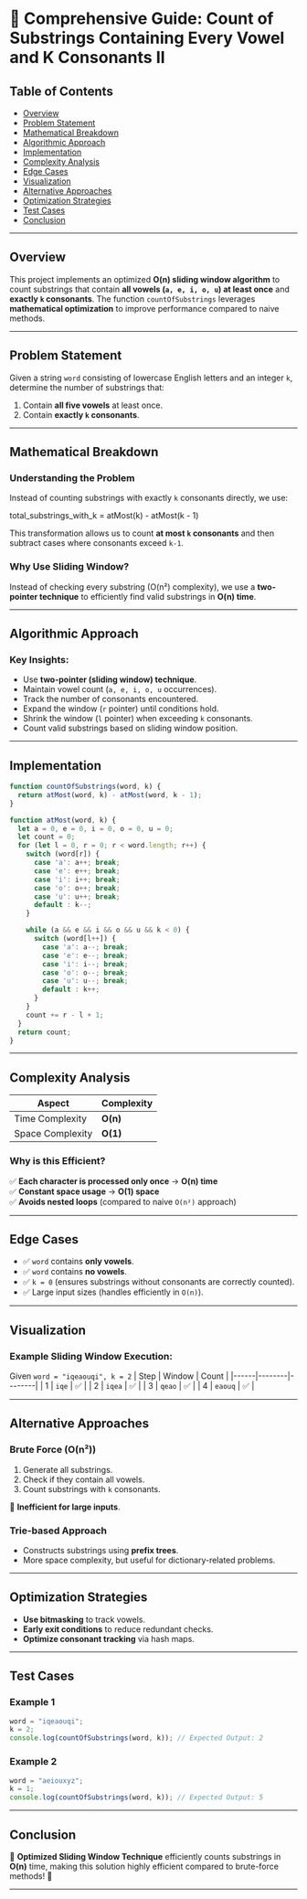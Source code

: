 # 📖 Comprehensive Guide: Count of Substrings Containing Every Vowel and K Consonants II

## Table of Contents
- [Overview](#overview)
- [Problem Statement](#problem-statement)
- [Mathematical Breakdown](#mathematical-breakdown)
- [Algorithmic Approach](#algorithmic-approach)
- [Implementation](#implementation)
- [Complexity Analysis](#complexity-analysis)
- [Edge Cases](#edge-cases)
- [Visualization](#visualization)
- [Alternative Approaches](#alternative-approaches)
- [Optimization Strategies](#optimization-strategies)
- [Test Cases](#test-cases)
- [Conclusion](#conclusion)

---

## Overview
This project implements an optimized **O(n) sliding window algorithm** to count substrings that contain **all vowels (`a, e, i, o, u`) at least once** and **exactly `k` consonants**. The function `countOfSubstrings` leverages **mathematical optimization** to improve performance compared to naive methods.

---

## Problem Statement
Given a string `word` consisting of lowercase English letters and an integer `k`, determine the number of substrings that:
1. Contain **all five vowels** at least once.
2. Contain **exactly `k` consonants**.

---

## Mathematical Breakdown
### Understanding the Problem
Instead of counting substrings with exactly `k` consonants directly, we use:

total_substrings_with_k = atMost(k) - atMost(k - 1)

This transformation allows us to count **at most `k` consonants** and then subtract cases where consonants exceed `k-1`.

### Why Use Sliding Window?
Instead of checking every substring (O(n²) complexity), we use a **two-pointer technique** to efficiently find valid substrings in **O(n) time**.

---

## Algorithmic Approach
### Key Insights:
- Use **two-pointer (sliding window) technique**.
- Maintain vowel count (`a, e, i, o, u` occurrences).
- Track the number of consonants encountered.
- Expand the window (`r` pointer) until conditions hold.
- Shrink the window (`l` pointer) when exceeding `k` consonants.
- Count valid substrings based on sliding window position.

---

## Implementation
```javascript
function countOfSubstrings(word, k) {
  return atMost(word, k) - atMost(word, k - 1);
}

function atMost(word, k) {
  let a = 0, e = 0, i = 0, o = 0, u = 0;
  let count = 0;
  for (let l = 0, r = 0; r < word.length; r++) {
    switch (word[r]) {
      case 'a': a++; break;
      case 'e': e++; break;
      case 'i': i++; break;
      case 'o': o++; break;
      case 'u': u++; break;
      default : k--;
    }

    while (a && e && i && o && u && k < 0) {
      switch (word[l++]) {
        case 'a': a--; break;
        case 'e': e--; break;
        case 'i': i--; break;
        case 'o': o--; break;
        case 'u': u--; break;
        default : k++;
      }
    }
    count += r - l + 1;
  }
  return count;
}
```

---

## Complexity Analysis
| Aspect | Complexity |
|--------|------------|
| Time Complexity | **O(n)** |
| Space Complexity | **O(1)** |

### Why is this Efficient?
✅ **Each character is processed only once** → **O(n) time**  
✅ **Constant space usage** → **O(1) space**  
✅ **Avoids nested loops** (compared to naive `O(n²)` approach)

---

## Edge Cases
- ✅ `word` contains **only vowels**.
- ✅ `word` contains **no vowels**.
- ✅ `k = 0` (ensures substrings without consonants are correctly counted).
- ✅ Large input sizes (handles efficiently in `O(n)`).

---

## Visualization
### Example Sliding Window Execution:
Given `word = "iqeaouqi", k = 2`
| Step | Window | Count |
|------|--------|--------|
| 1 | `iqe` | ✅ |
| 2 | `iqea` | ✅ |
| 3 | `qeao` | ✅ |
| 4 | `eaouq` | ✅ |

---

## Alternative Approaches
### Brute Force (O(n²))
1. Generate all substrings.
2. Check if they contain all vowels.
3. Count substrings with `k` consonants.

🚫 **Inefficient for large inputs**.

### Trie-based Approach
- Constructs substrings using **prefix trees**.
- More space complexity, but useful for dictionary-related problems.

---

## Optimization Strategies
- **Use bitmasking** to track vowels.
- **Early exit conditions** to reduce redundant checks.
- **Optimize consonant tracking** via hash maps.

---

## Test Cases
### Example 1
```javascript
word = "iqeaouqi";
k = 2;
console.log(countOfSubstrings(word, k)); // Expected Output: 2
```

### Example 2
```javascript
word = "aeiouxyz";
k = 1;
console.log(countOfSubstrings(word, k)); // Expected Output: 5
```

---

## Conclusion
🚀 **Optimized Sliding Window Technique** efficiently counts substrings in **O(n)** time, making this solution highly efficient compared to brute-force methods! 🎯

---

